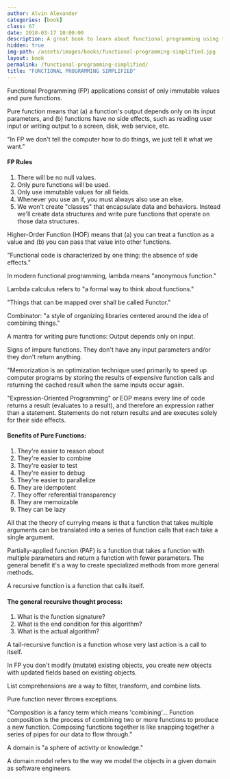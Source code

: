 ```yaml
---
author: Alvin Alexander
categories: [book]
class: 67
date: 2018-03-17 10:00:00
description: A great book to learn about functional programming using the language Scala. This will give you a better understanding why functional programming is used for real-time system. Remember all race conditions, deadlock conditions, and concurrent condition or a concurrent update problem are due to mutable variables. With functional programming, application consist of only immutable values and pure functions which makes writing concurrent programs easier.
hidden: true
img-path: /assets/images/books/functional-programming-simplified.jpg
layout: book
permalink: /functional-programming-simplified/
title: "FUNCTIONAL PROGRAMMING SIMPLIFIED"
---
```


Functional Programming (FP) applications consist of only immutable values and pure functions.

Pure function means that (a) a function's output depends only on its input parameters, and (b) functions have no side effects, such as reading user input or writing output to a screen, disk, web service, etc.

"In FP we don't tell the computer how to do things, we just tell it what we want."

#### FP Rules

1. There will be no null values.
2. Only pure functions will be used.
3. Only use immutable values for all fields.
4. Whenever you use an if, you must always also use an else.
5. We won't create "classes" that encapsulate data and behaviors. Instead we'll create data structures and write pure functions that operate on those data structures.

Higher-Order Function (HOF) means that (a) you can treat a function as a value and (b) you can pass that value into other functions.

"Functional code is characterized by one thing: the absence of side effects."

In modern functional programming, lambda means "anonymous function."

Lambda calculus refers to "a formal way to think about functions."

"Things that can be mapped over shall be called Functor."

Combinator: "a style of organizing libraries centered around the idea of combining things."

A mantra for writing pure functions: Output depends only on input.

Signs of impure functions. They don't have any input parameters and/or they don't return anything.

"Memorization is an optimization technique used primarily to speed up computer programs by storing the results of expensive function calls and returning the cached result when the same inputs occur again.

"Expression-Oriented Programming" or EOP means every line of code returns a result (evaluates to a result), and therefore an expression rather than a statement. Statements do not return results and are executes solely for their side effects.

#### Benefits of Pure Functions:

1. They're easier to reason about
2. They're easier to combine
3. They're easier to test
4. They're easier to debug
5. They're easier to parallelize
6. They are idempotent
7. They offer referential transparency
8. They are memoizable
9. They can be lazy

All that the theory of currying means is that a function that takes multiple arguments can be translated into a series of function calls that each take a single argument.

Partially-applied function (PAF) is a function that takes a function with multiple parameters and return a function with fewer parameters. The general benefit it's a way to create specialized methods from more general methods.

A recursive function is a function that calls itself.

#### The general recursive thought process:

1. What is the function signature?
2. What is the end condition for this algorithm?
3. What is the actual algorithm?

A tail-recursive function is a function whose very last action is a call to itself.

In FP you don't modify (mutate) existing objects, you create new objects with updated fields based on existing objects.

List comprehensions are a way to filter, transform, and combine lists.

Pure function never throws exceptions.

"Composition is a fancy term which means 'combining'... Function composition is the process of combining two or more functions to produce a new function. Composing functions together is like snapping together a series of pipes for our data to flow through."

A domain is "a sphere of activity or knowledge."

A domain model refers to the way we model the objects in a given domain as software engineers.